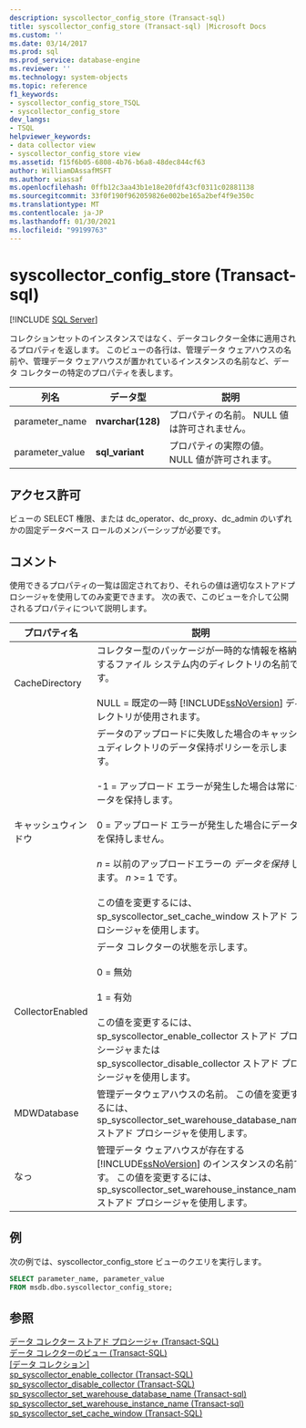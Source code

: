 ```yaml
---
description: syscollector_config_store (Transact-sql)
title: syscollector_config_store (Transact-sql) |Microsoft Docs
ms.custom: ''
ms.date: 03/14/2017
ms.prod: sql
ms.prod_service: database-engine
ms.reviewer: ''
ms.technology: system-objects
ms.topic: reference
f1_keywords:
- syscollector_config_store_TSQL
- syscollector_config_store
dev_langs:
- TSQL
helpviewer_keywords:
- data collector view
- syscollector_config_store view
ms.assetid: f15f6b05-6808-4b76-b6a8-48dec844cf63
author: WilliamDAssafMSFT
ms.author: wiassaf
ms.openlocfilehash: 0ffb12c3aa43b1e18e20fdf43cf0311c02881138
ms.sourcegitcommit: 33f0f190f962059826e002be165a2bef4f9e350c
ms.translationtype: MT
ms.contentlocale: ja-JP
ms.lasthandoff: 01/30/2021
ms.locfileid: "99199763"
---
```

# <a name="syscollector_config_store-transact-sql"></a>syscollector_config_store (Transact-sql)
[!INCLUDE [SQL Server](../../includes/applies-to-version/sqlserver.md)]

  コレクションセットのインスタンスではなく、データコレクター全体に適用されるプロパティを返します。 このビューの各行は、管理データ ウェアハウスの名前や、管理データ ウェアハウスが置かれているインスタンスの名前など、データ コレクターの特定のプロパティを表します。  
  
|列名|データ型|説明|  
|-----------------|---------------|-----------------|  
|parameter_name|**nvarchar(128)**|プロパティの名前。 NULL 値は許可されません。|  
|parameter_value|**sql_variant**|プロパティの実際の値。 NULL 値が許可されます。|  
  
## <a name="permissions"></a>アクセス許可  
 ビューの SELECT 権限、または dc_operator、dc_proxy、dc_admin のいずれかの固定データベース ロールのメンバーシップが必要です。  
  
## <a name="remarks"></a>コメント  
 使用できるプロパティの一覧は固定されており、それらの値は適切なストアドプロシージャを使用してのみ変更できます。 次の表で、このビューを介して公開されるプロパティについて説明します。  
  
|プロパティ名|説明|  
|-------------------|-----------------|  
|CacheDirectory|コレクター型のパッケージが一時的な情報を格納するファイル システム内のディレクトリの名前です。<br /><br /> NULL = 既定の一時 [!INCLUDE[ssNoVersion](../../includes/ssnoversion-md.md)] ディレクトリが使用されます。|  
|キャッシュウィンドウ|データのアップロードに失敗した場合のキャッシュディレクトリのデータ保持ポリシーを示します。<br /><br /> -1 = アップロード エラーが発生した場合は常にデータを保持します。<br /><br /> 0 = アップロード エラーが発生した場合にデータを保持しません。<br /><br /> *n* = 以前のアップロードエラーの *データを保持* します。 *n* >= 1 です。<br /><br /> この値を変更するには、sp_syscollector_set_cache_window ストアド プロシージャを使用します。|  
|CollectorEnabled|データ コレクターの状態を示します。<br /><br /> 0 = 無効<br /><br /> 1 = 有効<br /><br /> この値を変更するには、sp_syscollector_enable_collector ストアド プロシージャまたは sp_syscollector_disable_collector ストアド プロシージャを使用します。|  
|MDWDatabase|管理データウェアハウスの名前。 この値を変更するには、sp_syscollector_set_warehouse_database_name ストアド プロシージャを使用します。|  
|なっ|管理データ ウェアハウスが存在する [!INCLUDE[ssNoVersion](../../includes/ssnoversion-md.md)] のインスタンスの名前です。 この値を変更するには、sp_syscollector_set_warehouse_instance_name ストアド プロシージャを使用します。|  
  
## <a name="examples"></a>例  
 次の例では、syscollector_config_store ビューのクエリを実行します。  
  
```sql  
SELECT parameter_name, parameter_value  
FROM msdb.dbo.syscollector_config_store;  
```  
  
## <a name="see-also"></a>参照  
 [データ コレクター ストアド プロシージャ &#40;Transact-SQL&#41;](../../relational-databases/system-stored-procedures/data-collector-stored-procedures-transact-sql.md)   
 [データ コレクターのビュー &#40;Transact-SQL&#41;](../../relational-databases/system-catalog-views/data-collector-views-transact-sql.md)   
 [[データ コレクション]](../../relational-databases/data-collection/data-collection.md)   
 [sp_syscollector_enable_collector &#40;Transact-SQL&#41;](../../relational-databases/system-stored-procedures/sp-syscollector-enable-collector-transact-sql.md)   
 [sp_syscollector_disable_collector &#40;Transact-SQL&#41;](../../relational-databases/system-stored-procedures/sp-syscollector-disable-collector-transact-sql.md)   
 [sp_syscollector_set_warehouse_database_name &#40;Transact-sql&#41;](../../relational-databases/system-stored-procedures/sp-syscollector-set-warehouse-database-name-transact-sql.md)   
 [sp_syscollector_set_warehouse_instance_name &#40;Transact-sql&#41;](../../relational-databases/system-stored-procedures/sp-syscollector-set-warehouse-instance-name-transact-sql.md)   
 [sp_syscollector_set_cache_window &#40;Transact-SQL&#41;](../../relational-databases/system-stored-procedures/sp-syscollector-set-cache-window-transact-sql.md)  
  
  
